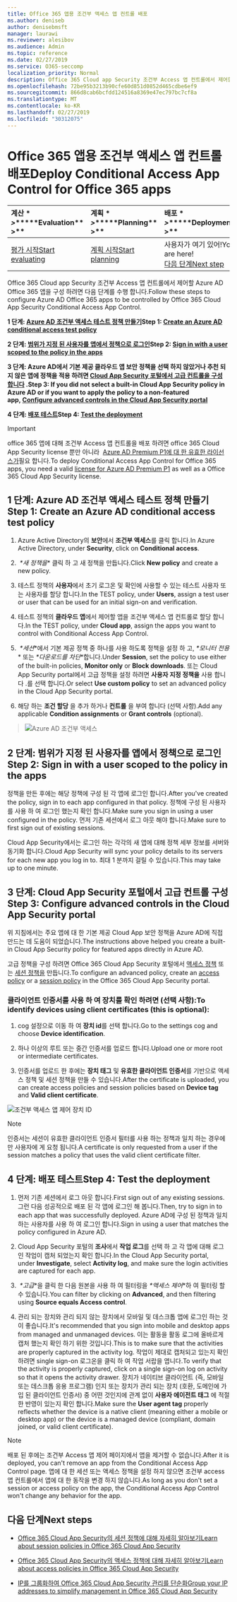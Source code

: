 ```yaml
---
title: Office 365 앱용 조건부 액세스 앱 컨트롤 배포
ms.author: deniseb
author: denisebmsft
manager: laurawi
ms.reviewer: alesibov
ms.audience: Admin
ms.topic: reference
ms.date: 02/27/2019
ms.service: O365-seccomp
localization_priority: Normal
description: Office 365 Cloud app Security 조건부 Access 앱 컨트롤에서 제어할 Azure AD Office 365 앱을 구성 하려면 다음 단계를 수행 합니다.
ms.openlocfilehash: 72be95b3213b90cfe60d851d0852d465cdbe6ef9
ms.sourcegitcommit: 866d8cab6bcfdd124516a8369e47ec797bc7cf8a
ms.translationtype: MT
ms.contentlocale: ko-KR
ms.lasthandoff: 02/27/2019
ms.locfileid: "30312075"
---
```

# <a name="deploy-conditional-access-app-control-for-office-365-apps"></a><span data-ttu-id="6fa58-103">Office 365 앱용 조건부 액세스 앱 컨트롤 배포</span><span class="sxs-lookup"><span data-stu-id="6fa58-103">Deploy Conditional Access App Control for Office 365 apps</span></span>

|<span data-ttu-id="6fa58-104">계산 \* *\>*\*</span><span class="sxs-lookup"><span data-stu-id="6fa58-104">\*\*\*\*Evaluation\*\* \>\*\*</span></span>|<span data-ttu-id="6fa58-105">계획 \* *\>*\*</span><span class="sxs-lookup"><span data-stu-id="6fa58-105">\*\*\*\*Planning\*\* \>\*\*</span></span>|<span data-ttu-id="6fa58-106">배포 \* *\>*\*</span><span class="sxs-lookup"><span data-stu-id="6fa58-106">\*\*\*\*Deployment\*\* \>\*\*</span></span>|<span data-ttu-id="6fa58-107">사용률 \* \* \* \*</span><span class="sxs-lookup"><span data-stu-id="6fa58-107">\*\*\*\*Utilization\*\*\*\*</span></span>|
|:-----|:-----|:-----|:-----|
|[<span data-ttu-id="6fa58-108">평가 시작</span><span class="sxs-lookup"><span data-stu-id="6fa58-108">Start evaluating</span></span>](office-365-cas-overview.md) <br/> |[<span data-ttu-id="6fa58-109">계획 시작</span><span class="sxs-lookup"><span data-stu-id="6fa58-109">Start planning</span></span>](get-ready-for-office-365-cas.md) <br/> |<span data-ttu-id="6fa58-110">사용자가 여기 있어!</span><span class="sxs-lookup"><span data-stu-id="6fa58-110">You are here!</span></span>  <br/> [<span data-ttu-id="6fa58-111">다음 단계</span><span class="sxs-lookup"><span data-stu-id="6fa58-111">Next step</span></span>](ocas-session-policies.md) <br/> |[<span data-ttu-id="6fa58-112">활용 시작</span><span class="sxs-lookup"><span data-stu-id="6fa58-112">Start utilizing</span></span>](utilization-activities-for-ocas.md) <br/> |

<span data-ttu-id="6fa58-113">Office 365 Cloud app Security 조건부 Access 앱 컨트롤에서 제어할 Azure AD Office 365 앱을 구성 하려면 다음 단계를 수행 합니다.</span><span class="sxs-lookup"><span data-stu-id="6fa58-113">Follow these steps to configure Azure AD Office 365 apps to be controlled by Office 365 Cloud App Security Conditional Access App Control.</span></span>

<span data-ttu-id="6fa58-114">**1 단계: [Azure AD 조건부 액세스 테스트 정책 만들기](#step-1-create-an-azure-ad-conditional-access-test-policy)**</span><span class="sxs-lookup"><span data-stu-id="6fa58-114">**Step 1: [Create an Azure AD conditional access test policy](#step-1-create-an-azure-ad-conditional-access-test-policy)**</span></span>

<span data-ttu-id="6fa58-115">**2 단계: [범위가 지정 된 사용자를 앱에서 정책으로 로그인](#step-2-sign-in-with-a-user-scoped-to-the-policy-in-the-apps)**</span><span class="sxs-lookup"><span data-stu-id="6fa58-115">**Step 2: [Sign in with a user scoped to the policy in the apps](#step-2-sign-in-with-a-user-scoped-to-the-policy-in-the-apps)**</span></span>

<span data-ttu-id="6fa58-116">**3 단계: Azure AD에서 기본 제공 클라우드 앱 보안 정책을 선택 하지 않았거나 추천 되지 않은 앱에 정책을 적용 하려면 [Cloud App Security 포털에서 고급 컨트롤을 구성 합니다](#step-3-configure-advanced-controls-in-the-cloud-app-security-portal) .**</span><span class="sxs-lookup"><span data-stu-id="6fa58-116">**Step 3: If you did not select a built-in Cloud App Security policy in Azure AD or if you want to apply the policy to a non-featured app, [Configure advanced controls in the Cloud App Security portal](#step-3-configure-advanced-controls-in-the-cloud-app-security-portal)**</span></span>

<span data-ttu-id="6fa58-117">**4 단계: [배포 테스트](#step-4-test-the-deployment)**</span><span class="sxs-lookup"><span data-stu-id="6fa58-117">**Step 4: [Test the deployment](#step-4-test-the-deployment)**</span></span>

> [!IMPORTANT]
> <span data-ttu-id="6fa58-118">office 365 앱에 대해 조건부 Access 앱 컨트롤을 배포 하려면 office 365 Cloud App Security license 뿐만 아니라  [Azure AD Premium P1에 대 한 유효한 라이선스가](https://docs.microsoft.com/azure/active-directory/license-users-groups)필요 합니다.</span><span class="sxs-lookup"><span data-stu-id="6fa58-118">To deploy Conditional Access App Control for Office 365 apps, you need a valid [license for Azure AD Premium P1](https://docs.microsoft.com/azure/active-directory/license-users-groups) as well as a Office 365 Cloud App Security license.</span></span>

## <a name="step-1-create-an-azure-ad-conditional-access-test-policy"></a><span data-ttu-id="6fa58-119">1 단계: Azure AD 조건부 액세스 테스트 정책 만들기</span><span class="sxs-lookup"><span data-stu-id="6fa58-119">Step 1: Create an Azure AD conditional access test policy</span></span> 

1. <span data-ttu-id="6fa58-120">Azure Active Directory의 **보안**에서 **조건부 액세스**를 클릭 합니다.</span><span class="sxs-lookup"><span data-stu-id="6fa58-120">In Azure Active Directory, under **Security**, click on **Conditional access**.</span></span>

2. <span data-ttu-id="6fa58-121"> *\*새 정책을** 클릭 하 고 새 정책을 만듭니다.</span><span class="sxs-lookup"><span data-stu-id="6fa58-121">Click **New policy** and create a new policy.</span></span>

3. <span data-ttu-id="6fa58-122">테스트 정책의 **사용자**에서 초기 로그온 및 확인에 사용할 수 있는 테스트 사용자 또는 사용자를 할당 합니다.</span><span class="sxs-lookup"><span data-stu-id="6fa58-122">In the TEST policy, under **Users**, assign a test user or user that can be used for an initial sign-on and verification.</span></span>

4. <span data-ttu-id="6fa58-123">테스트 정책의 **클라우드 앱**에서 제어할 앱을 조건부 액세스 앱 컨트롤로 할당 합니다.</span><span class="sxs-lookup"><span data-stu-id="6fa58-123">In the TEST policy, under **Cloud app**, assign the apps you want to control with Conditional Access App Control.</span></span>

5. <span data-ttu-id="6fa58-124"> *\*세션*\*에서 기본 제공 정책 중 하나를 사용 하도록 정책을 설정 하 고, *\*모니터 전용** 또는 *\*다운로드를 차단*\*합니다.</span><span class="sxs-lookup"><span data-stu-id="6fa58-124">Under **Session**, set the policy to use either of the built-in policies, **Monitor only** or **Block downloads**.</span></span> <span data-ttu-id="6fa58-125">또는 Cloud App Security portal에서 고급 정책을 설정 하려면 **사용자 지정 정책을** 사용 합니다 .를 선택 합니다.</span><span class="sxs-lookup"><span data-stu-id="6fa58-125">Or select **Use custom policy** to set an advanced policy in the Cloud App Security portal.</span></span>

6. <span data-ttu-id="6fa58-126">해당 하는 **조건 할당** 을 추가 하거나 **컨트롤** 을 부여 합니다 (선택 사항).</span><span class="sxs-lookup"><span data-stu-id="6fa58-126">Add any applicable **Condition assignments** or **Grant controls** (optional).</span></span>

> ![Azure AD 조건부 액세스](media/image1.png)

## <a name="step-2-sign-in-with-a-user-scoped-to-the-policy-in-the-apps"></a><span data-ttu-id="6fa58-128">2 단계: 범위가 지정 된 사용자를 앱에서 정책으로 로그인</span><span class="sxs-lookup"><span data-stu-id="6fa58-128">Step 2: Sign in with a user scoped to the policy in the apps</span></span> 

<span data-ttu-id="6fa58-129">정책을 만든 후에는 해당 정책에 구성 된 각 앱에 로그인 합니다.</span><span class="sxs-lookup"><span data-stu-id="6fa58-129">After you've created the policy, sign in to each app configured in that policy.</span></span> <span data-ttu-id="6fa58-130">정책에 구성 된 사용자를 사용 하 여 로그인 했는지 확인 합니다.</span><span class="sxs-lookup"><span data-stu-id="6fa58-130">Make sure you sign in using a user configured in the policy.</span></span> <span data-ttu-id="6fa58-131">먼저 기존 세션에서 로그 아웃 해야 합니다.</span><span class="sxs-lookup"><span data-stu-id="6fa58-131">Make sure to first sign out of existing sessions.</span></span>

<span data-ttu-id="6fa58-132">Cloud App Security에서는 로그인 하는 각각의 새 앱에 대해 정책 세부 정보를 서버와 동기화 합니다.</span><span class="sxs-lookup"><span data-stu-id="6fa58-132">Cloud App Security will sync your policy details to its servers for each new app you log in to.</span></span> <span data-ttu-id="6fa58-133">최대 1 분까지 걸릴 수 있습니다.</span><span class="sxs-lookup"><span data-stu-id="6fa58-133">This may take up to one minute.</span></span>

## <a name="step-3-configure-advanced-controls-in-the-cloud-app-security-portal"></a><span data-ttu-id="6fa58-134">3 단계: Cloud App Security 포털에서 고급 컨트롤 구성</span><span class="sxs-lookup"><span data-stu-id="6fa58-134">Step 3: Configure advanced controls in the Cloud App Security portal</span></span> 

<span data-ttu-id="6fa58-135">위 지침에서는 주요 앱에 대 한 기본 제공 Cloud App 보안 정책을 Azure AD에 직접 만드는 데 도움이 되었습니다.</span><span class="sxs-lookup"><span data-stu-id="6fa58-135">The instructions above helped you create a built-in Cloud App Security policy for featured apps directly in Azure AD.</span></span>

<span data-ttu-id="6fa58-136">고급 정책을 구성 하려면 Office 365 Cloud App Security 포털에서 [액세스 정책](ocas-access-policies.md) 또는 [세션 정책을](ocas-session-policies.md) 만듭니다.</span><span class="sxs-lookup"><span data-stu-id="6fa58-136">To configure an advanced policy, create an [access policy](ocas-access-policies.md) or a [session policy](ocas-session-policies.md) in the Office 365 Cloud App Security portal.</span></span>

### <a name="to-identify-devices-using-client-certificates-this-is-optional"></a><span data-ttu-id="6fa58-137">클라이언트 인증서를 사용 하 여 장치를 확인 하려면 (선택 사항):</span><span class="sxs-lookup"><span data-stu-id="6fa58-137">To identify devices using client certificates (this is optional):</span></span>

1. <span data-ttu-id="6fa58-138">cog 설정으로 이동 하 여 **장치 id**를 선택 합니다.</span><span class="sxs-lookup"><span data-stu-id="6fa58-138">Go to the settings cog and choose **Device identification**.</span></span>

2. <span data-ttu-id="6fa58-139">하나 이상의 루트 또는 중간 인증서를 업로드 합니다.</span><span class="sxs-lookup"><span data-stu-id="6fa58-139">Upload one or more root or intermediate certificates.</span></span>

3. <span data-ttu-id="6fa58-140">인증서를 업로드 한 후에는 **장치 태그** 및 **유효한 클라이언트 인증서**를 기반으로 액세스 정책 및 세션 정책을 만들 수 있습니다.</span><span class="sxs-lookup"><span data-stu-id="6fa58-140">After the certificate is uploaded, you can create access policies and session policies based on **Device tag** and **Valid client certificate**.</span></span>

![조건부 액세스 앱 제어 장치 ID](media/image2.png)

> [!NOTE]
> <span data-ttu-id="6fa58-142">인증서는 세션이 유효한 클라이언트 인증서 필터를 사용 하는 정책과 일치 하는 경우에만 사용자에 게 요청 됩니다.</span><span class="sxs-lookup"><span data-stu-id="6fa58-142">A certificate is only requested from a user if the session matches a policy that uses the valid client certificate filter.</span></span>
> 
## <a name="step-4-test-the-deployment"></a><span data-ttu-id="6fa58-143">4 단계: 배포 테스트</span><span class="sxs-lookup"><span data-stu-id="6fa58-143">Step 4: Test the deployment</span></span> 

1. <span data-ttu-id="6fa58-144">먼저 기존 세션에서 로그 아웃 합니다.</span><span class="sxs-lookup"><span data-stu-id="6fa58-144">First sign out of any existing sessions.</span></span> <span data-ttu-id="6fa58-145">그런 다음 성공적으로 배포 된 각 앱에 로그인 해 봅니다.</span><span class="sxs-lookup"><span data-stu-id="6fa58-145">Then, try to sign in to each app that was successfully deployed.</span></span> <span data-ttu-id="6fa58-146">Azure AD에 구성 된 정책과 일치 하는 사용자를 사용 하 여 로그인 합니다.</span><span class="sxs-lookup"><span data-stu-id="6fa58-146">Sign in using a user that matches the policy configured in Azure AD.</span></span>

2. <span data-ttu-id="6fa58-147">Cloud App Security 포털의 **조사**에서 **작업 로그**를 선택 하 고 각 앱에 대해 로그인 작업이 캡처 되었는지 확인 합니다.</span><span class="sxs-lookup"><span data-stu-id="6fa58-147">In the Cloud App Security portal, under **Investigate**, select **Activity log**, and make sure the login activities are captured for each app.</span></span>

3. <span data-ttu-id="6fa58-148"> *\*고급*\*을 클릭 한 다음 원본을 사용 하 여 필터링을 *\*액세스 제어*\*하 여 필터링 할 수 있습니다.</span><span class="sxs-lookup"><span data-stu-id="6fa58-148">You can filter by clicking on **Advanced**, and then filtering using **Source equals Access control**.</span></span>

4. <span data-ttu-id="6fa58-149">관리 되는 장치와 관리 되지 않는 장치에서 모바일 및 데스크톱 앱에 로그인 하는 것이 좋습니다.</span><span class="sxs-lookup"><span data-stu-id="6fa58-149">It's recommended that you sign into mobile and desktop apps from managed and unmanaged devices.</span></span> <span data-ttu-id="6fa58-150">이는 활동을 활동 로그에 올바르게 캡처 했는지 확인 하기 위한 것입니다.</span><span class="sxs-lookup"><span data-stu-id="6fa58-150">This is to make sure that the activities are properly captured in the activity log.</span></span> <span data-ttu-id="6fa58-151">작업이 제대로 캡처되고 있는지 확인 하려면 single sign-on 로그온을 클릭 하 여 작업 서랍을 엽니다.</span><span class="sxs-lookup"><span data-stu-id="6fa58-151">To verify that the activity is properly captured, click on a single sign-on log on activity so that it opens the activity drawer.</span></span> <span data-ttu-id="6fa58-152">장치가 네이티브 클라이언트 (즉, 모바일 또는 데스크톱 응용 프로그램) 인지 또는 장치가 관리 되는 장치 (호환, 도메인에 가입 된 클라이언트 인증서) 중 어떤 것인지에 관계 없이 **사용자 에이전트 태그** 에 적절 한 반영이 있는지 확인 합니다.</span><span class="sxs-lookup"><span data-stu-id="6fa58-152">Make sure the **User agent tag** properly reflects whether the device is a native client (meaning either a mobile or desktop app) or the device is a managed device (compliant, domain joined, or valid client certificate).</span></span>

> [!NOTE]
> <span data-ttu-id="6fa58-153">배포 된 후에는 조건부 Access 앱 제어 페이지에서 앱을 제거할 수 없습니다.</span><span class="sxs-lookup"><span data-stu-id="6fa58-153">After it is deployed, you can't remove an app from the Conditional Access App Control page.</span></span> <span data-ttu-id="6fa58-154">앱에 대 한 세션 또는 액세스 정책을 설정 하지 않으면 조건부 access 앱 컨트롤에서 앱에 대 한 동작을 변경 하지 않습니다.</span><span class="sxs-lookup"><span data-stu-id="6fa58-154">As long as you don't set a session or access policy on the app, the Conditional Access App Control won't change any behavior for the app.</span></span>

## <a name="next-steps"></a><span data-ttu-id="6fa58-155">다음 단계</span><span class="sxs-lookup"><span data-stu-id="6fa58-155">Next steps</span></span>

- [<span data-ttu-id="6fa58-156">Office 365 Cloud App Security의 세션 정책에 대해 자세히 알아보기</span><span class="sxs-lookup"><span data-stu-id="6fa58-156">Learn about session policies in Office 365 Cloud App Security</span></span>](ocas-session-policies.md)

- [<span data-ttu-id="6fa58-157">Office 365 Cloud App Security의 액세스 정책에 대해 자세히 알아보기</span><span class="sxs-lookup"><span data-stu-id="6fa58-157">Learn about access policies in Office 365 Cloud App Security</span></span>](ocas-access-policies.md) 

- [<span data-ttu-id="6fa58-158">IP를 그룹화하여 Office 365 Cloud App Security 관리를 단순화</span><span class="sxs-lookup"><span data-stu-id="6fa58-158">Group your IP addresses to simplify management in Office 365 Cloud App Security</span></span>](group-your-ip-addresses-in-ocas.md)